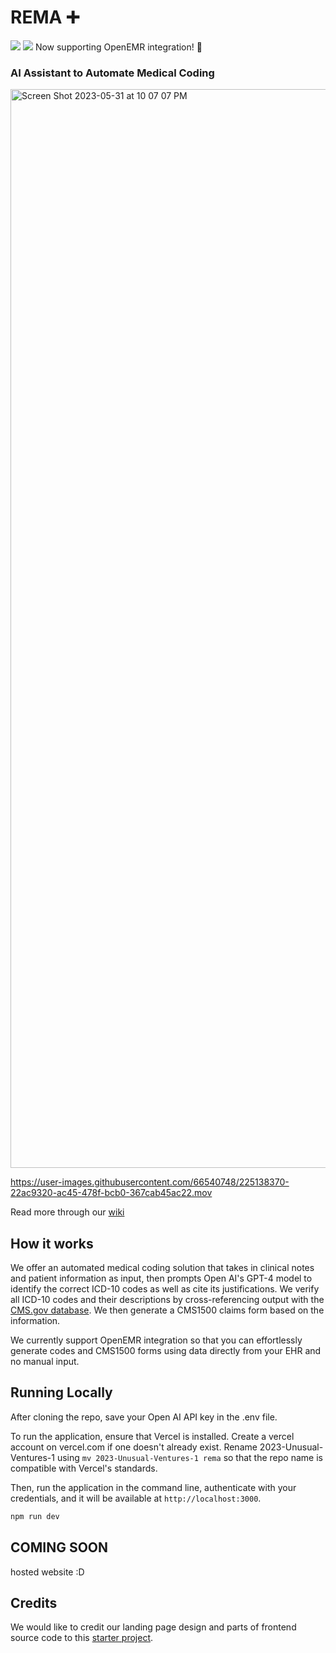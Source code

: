  # REMA ➕
 
<div>
<img src="https://img.shields.io/badge/%F0%9F%8E%89%20CS%20210%20Best%20Of-Clearest%20Value%20Proposition-brightgreen"/>
<img src="https://img.shields.io/badge/%F0%9F%8E%89%20CS%20210%20Best%20Of-Most%20Valuable%20Target%20Customer-blueviolet"/>
 Now supporting OpenEMR integration! 🎉
</div>
 
### AI Assistant to Automate Medical Coding
<img width="1726" alt="Screen Shot 2023-05-31 at 10 07 07 PM" src="https://github.com/cs210/2023-Unusual-Ventures-1/assets/66540748/5862a0ff-a897-4c3c-a8b7-2b4c262df451">

https://user-images.githubusercontent.com/66540748/225138370-22ac9320-ac45-478f-bcb0-367cab45ac22.mov


Read more through our [wiki](https://github.com/cs210/2023-Unusual-Ventures-1/wiki/REMA-Home)

## How it works

We offer an automated medical coding solution that takes in clinical notes and patient information as input, then prompts Open AI's GPT-4 model to identify the correct ICD-10 codes as well as cite its justifications. We verify all ICD-10 codes and their descriptions by cross-referencing output with the [CMS.gov database](https://www.cms.gov/Medicare/Coding/ICD10/2018-ICD-10-CM-and-GEMs). We then generate a CMS1500 claims form based on the information. 

We currently support OpenEMR integration so that you can effortlessly generate codes and CMS1500 forms using data directly from your EHR and no manual input. 

## Running Locally

After cloning the repo, save your Open AI API key in the .env file. 

To run the application, ensure that Vercel is installed. Create a vercel account on vercel.com if one doesn't already exist. Rename 2023-Unusual-Ventures-1 using `mv 2023-Unusual-Ventures-1 rema` so that the repo name is compatible with Vercel's standards. 

Then, run the application in the command line, authenticate with your credentials, and it will be available at `http://localhost:3000`.

```bash
npm run dev
```
## COMING SOON
hosted website :D


## Credits

We would like to credit our landing page design and parts of frontend source code to this [starter project](https://github.com/Nutlope/twitterbio).
